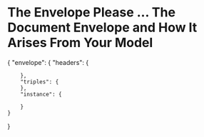 # The Envelope Please ... The Document Envelope and How It Arises From Your Model

{
	"envelope": {
		"headers": {

		},
		"triples": {
		},
		"instance": {

		}
	}
}
